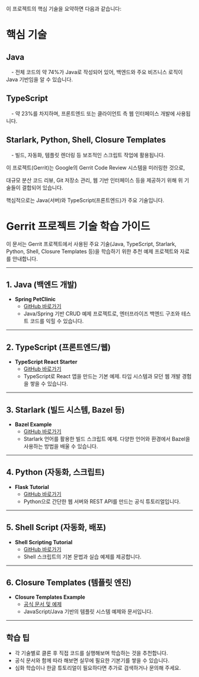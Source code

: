 이 프로젝트의 핵심 기술을 요약하면 다음과 같습니다:

# 핵심 기술

## Java
 - 전체 코드의 약 74%가 Java로 작성되어 있어, 백엔드와 주요 비즈니스 로직이 Java 기반임을 알 수 있습니다.

## TypeScript
 - 약 23%를 차지하며, 프론트엔드 또는 클라이언트 측 웹 인터페이스 개발에 사용됩니다.

## Starlark, Python, Shell, Closure Templates
 - 빌드, 자동화, 템플릿 렌더링 등 보조적인 스크립트 작업에 활용됩니다.

이 프로젝트(Gerrit)는 Google의 Gerrit Code Review 시스템을 미러링한 것으로,

대규모 분산 코드 리뷰, Git 저장소 관리, 웹 기반 인터페이스 등을 제공하기 위해 위 기술들이 결합되어 있습니다.

핵심적으로는 Java(서버)와 TypeScript(프론트엔드)가 주요 기술입니다.



# Gerrit 프로젝트 기술 학습 가이드

이 문서는 Gerrit 프로젝트에서 사용된 주요 기술(Java, TypeScript, Starlark, Python, Shell, Closure Templates 등)을 학습하기 위한 추천 예제 프로젝트와 자료를 안내합니다.

---

## 1. Java (백엔드 개발)

- **Spring PetClinic**
  - [GitHub 바로가기](https://github.com/spring-projects/spring-petclinic)
  - Java/Spring 기반 CRUD 예제 프로젝트로, 엔터프라이즈 백엔드 구조와 테스트 코드를 익힐 수 있습니다.

---

## 2. TypeScript (프론트엔드/웹)

- **TypeScript React Starter**
  - [GitHub 바로가기](https://github.com/microsoft/TypeScript-React-Starter)
  - TypeScript로 React 앱을 만드는 기본 예제. 타입 시스템과 모던 웹 개발 경험을 쌓을 수 있습니다.

---

## 3. Starlark (빌드 시스템, Bazel 등)

- **Bazel Example**
  - [GitHub 바로가기](https://github.com/bazelbuild/examples)
  - Starlark 언어를 활용한 빌드 스크립트 예제. 다양한 언어와 환경에서 Bazel을 사용하는 방법을 배울 수 있습니다.

---

## 4. Python (자동화, 스크립트)

- **Flask Tutorial**
  - [GitHub 바로가기](https://github.com/pallets/flask/tree/main/examples/tutorial)
  - Python으로 간단한 웹 서버와 REST API를 만드는 공식 튜토리얼입니다.

---

## 5. Shell Script (자동화, 배포)

- **Shell Scripting Tutorial**
  - [GitHub 바로가기](https://github.com/shellscript-tutorial/learn-shell)
  - Shell 스크립트의 기본 문법과 실습 예제를 제공합니다.

---

## 6. Closure Templates (템플릿 엔진)

- **Closure Templates Example**
  - [공식 문서 및 예제](https://github.com/google/closure-templates)
  - JavaScript/Java 기반의 템플릿 시스템 예제와 문서입니다.

---

## 학습 팁

- 각 기술별로 클론 후 직접 코드를 실행해보며 학습하는 것을 추천합니다.
- 공식 문서와 함께 따라 해보면 실무에 필요한 기본기를 쌓을 수 있습니다.
- 심화 학습이나 한글 튜토리얼이 필요하다면 추가로 검색하거나 문의해 주세요.
